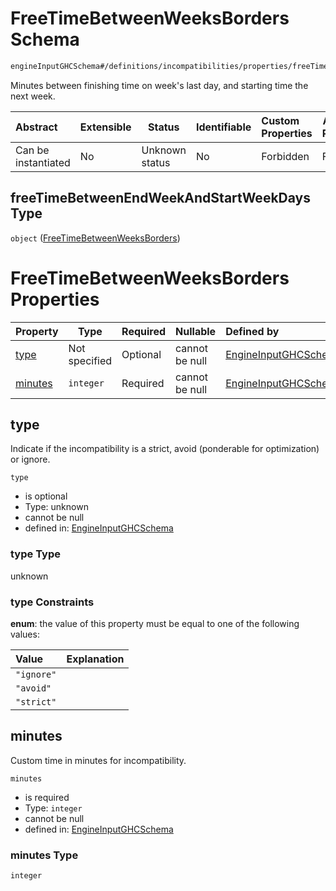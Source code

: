 # FreeTimeBetweenWeeksBorders Schema

```txt
engineInputGHCSchema#/definitions/incompatibilities/properties/freeTimeBetweenEndWeekAndStartWeekDays
```

Minutes between finishing time on week's last day, and starting time the next week.


| Abstract            | Extensible | Status         | Identifiable | Custom Properties | Additional Properties | Access Restrictions | Defined In                                                         |
| :------------------ | ---------- | -------------- | ------------ | :---------------- | --------------------- | ------------------- | ------------------------------------------------------------------ |
| Can be instantiated | No         | Unknown status | No           | Forbidden         | Forbidden             | none                | [ghc.schema.json\*](../out/ghc.schema.json "open original schema") |

## freeTimeBetweenEndWeekAndStartWeekDays Type

`object` ([FreeTimeBetweenWeeksBorders](ghc-definitions-incompatibilities-properties-freetimebetweenweeksborders.md))

# FreeTimeBetweenWeeksBorders Properties

| Property            | Type          | Required | Nullable       | Defined by                                                                                                                                                                                                                                        |
| :------------------ | ------------- | -------- | -------------- | :------------------------------------------------------------------------------------------------------------------------------------------------------------------------------------------------------------------------------------------------ |
| [type](#type)       | Not specified | Optional | cannot be null | [EngineInputGHCSchema](ghc-definitions-incompatibilities-properties-freetimebetweenweeksborders-properties-type.md "engineInputGHCSchema#/definitions/incompatibilities/properties/freeTimeBetweenEndWeekAndStartWeekDays/properties/type")       |
| [minutes](#minutes) | `integer`     | Required | cannot be null | [EngineInputGHCSchema](ghc-definitions-incompatibilities-properties-freetimebetweenweeksborders-properties-minutes.md "engineInputGHCSchema#/definitions/incompatibilities/properties/freeTimeBetweenEndWeekAndStartWeekDays/properties/minutes") |

## type

Indicate if the incompatibility is a strict, avoid (ponderable for optimization) or ignore.


`type`

-   is optional
-   Type: unknown
-   cannot be null
-   defined in: [EngineInputGHCSchema](ghc-definitions-incompatibilities-properties-freetimebetweenweeksborders-properties-type.md "engineInputGHCSchema#/definitions/incompatibilities/properties/freeTimeBetweenEndWeekAndStartWeekDays/properties/type")

### type Type

unknown

### type Constraints

**enum**: the value of this property must be equal to one of the following values:

| Value      | Explanation |
| :--------- | ----------- |
| `"ignore"` |             |
| `"avoid"`  |             |
| `"strict"` |             |

## minutes

Custom time in minutes for incompatibility.


`minutes`

-   is required
-   Type: `integer`
-   cannot be null
-   defined in: [EngineInputGHCSchema](ghc-definitions-incompatibilities-properties-freetimebetweenweeksborders-properties-minutes.md "engineInputGHCSchema#/definitions/incompatibilities/properties/freeTimeBetweenEndWeekAndStartWeekDays/properties/minutes")

### minutes Type

`integer`
